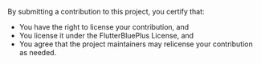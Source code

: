 By submitting a contribution to this project, you certify that:
- You have the right to license your contribution, and
- You license it under the FlutterBluePlus License, and
- You agree that the project maintainers may relicense your contribution as needed.
